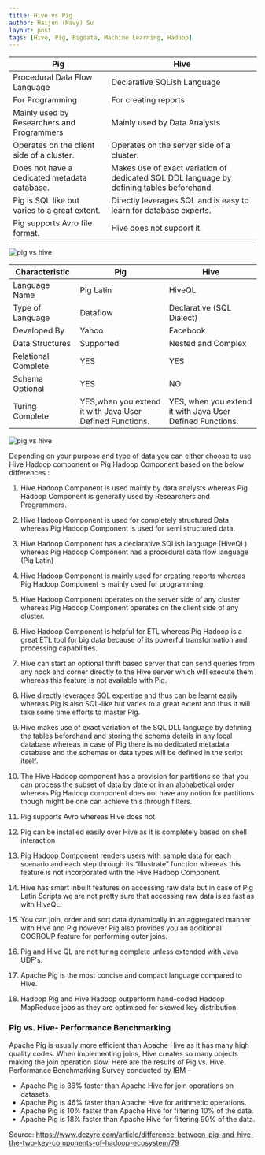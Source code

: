 ```yaml
---
title: Hive vs Pig
author: Haijun (Navy) Su
layout: post
tags: [Hive, Pig, Bigdata, Machine Learning, Hadoop]
---
```


Pig |	Hive
--- | ---
Procedural Data Flow Language|	Declarative SQLish Language
For Programming|	For creating reports
Mainly used by Researchers and Programmers|	Mainly used by Data Analysts
Operates on the client side of a cluster.|	Operates on the server side of a cluster.
Does not have a dedicated metadata database.	|Makes use of exact variation of dedicated SQL DDL language by defining tables beforehand.
Pig is SQL like but varies to a great extent.|	Directly leverages SQL and is easy to learn for database experts.
Pig supports Avro file format.|	Hive does not support it.

![pig vs hive](/images/ml/hive-vs-pig-info.jpg)

Characteristic|	Pig|	Hive
--- | --- | ---
Language Name|	Pig Latin|	HiveQL
Type of Language|	Dataflow|	Declarative (SQL Dialect)
Developed By|	Yahoo|	Facebook
Data Structures| Supported|	Nested and Complex
Relational Complete|	YES|	YES
Schema Optional|	YES|	NO
Turing Complete|	YES,when you extend it with Java User Defined Functions.|	YES, when you extend it with Java User Defined Functions.

![pig vs hive](/images/ml/Differences_between_Hive_and_Pig_4.png)

Depending on your purpose and type of data you can either choose to use Hive Hadoop component or Pig Hadoop Component based on the below differences :

1) Hive Hadoop Component is used mainly by data analysts whereas Pig Hadoop Component is generally used by Researchers and Programmers.

2) Hive Hadoop Component is used for completely structured Data whereas Pig Hadoop Component is used for semi structured data.

3) Hive Hadoop Component has a declarative SQLish language (HiveQL) whereas Pig Hadoop Component has a procedural data flow language (Pig Latin)

4) Hive Hadoop Component is mainly used for creating reports whereas Pig Hadoop Component is mainly used for programming.

5) Hive Hadoop Component operates on the server side of any cluster whereas Pig Hadoop Component operates on the client side of any cluster.

6) Hive Hadoop Component is helpful for ETL whereas Pig Hadoop is a great ETL tool for big data because of its powerful transformation and processing capabilities.

7) Hive can start an optional thrift based server that can send queries from any nook and corner directly to the Hive server which will execute them whereas this feature is not available with Pig.

8) Hive directly leverages SQL expertise and thus can be learnt easily whereas Pig is also SQL-like but varies to a great extent and thus it will take some time efforts to master Pig.

9) Hive makes use of exact variation of the SQL DLL language by defining the tables beforehand and storing the schema details in any local database whereas in case of Pig there is no dedicated metadata database and the schemas or data types will be defined in the script itself.

10) The Hive Hadoop component has a provision for partitions so that you can process the subset of data by date or in an alphabetical order whereas Pig Hadoop component does not have any notion for partitions though might be one can achieve this through filters.

11) Pig supports Avro whereas Hive does not.

12) Pig can be installed easily over Hive as it is completely based on shell interaction

13) Pig Hadoop Component renders users with sample data for each scenario and each step through its “Illustrate” function whereas this feature is not incorporated with the Hive Hadoop Component.

14) Hive has smart inbuilt features on accessing raw data but in case of Pig Latin Scripts we are not pretty sure that accessing raw data is as fast as with HiveQL.

15) You can join, order and sort data dynamically in an aggregated manner with Hive and Pig however Pig also provides you an additional COGROUP feature for performing outer joins.

16) Pig and Hive QL are not turing complete unless extended with Java UDF's.

17) Apache Pig is the most concise and compact language compared to Hive.

18) Hadoop Pig and Hive Hadoop outperform hand-coded Hadoop MapReduce jobs as they are optimised for skewed key distribution.

### Pig vs. Hive- Performance Benchmarking
Apache Pig is usually more efficient than Apache Hive as it has many high quality codes. When implementing joins, Hive creates so many objects making the join operation slow. Here are the results of Pig vs. Hive Performance Benchmarking Survey conducted by IBM –

* Apache Pig is 36% faster than Apache Hive for join operations on datasets.
* Apache Pig is 46% faster than Apache Hive for arithmetic operations.
* Apache Pig is 10% faster than Apache Hive for filtering 10% of the data.
* Apache Pig is 18% faster than Apache Hive for filtering 90% of the data.

Source: <https://www.dezyre.com/article/difference-between-pig-and-hive-the-two-key-components-of-hadoop-ecosystem/79>

